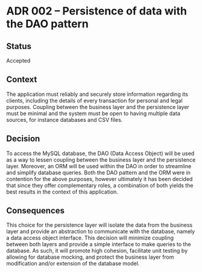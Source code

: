 # ADR 002 – Persistence of data with the DAO pattern

## Status
Accepted

## Context

The application must reliably and securely store information regarding its clients, including the details of every transaction for personal and legal purposes. Coupling between the business layer and the persistence layer must be minimal and the system must be open to having multiple data sources, for instance databases and CSV files.

## Decision

To access the MySQL database, the DAO (Data Access Object) will be used as a way to lessen coupling between the business layer and the persistence layer. Moreover, an ORM will be used within the DAO in order to streamline and simplify database queries. Both the DAO pattern and the ORM were in contention for the above purposes, however ultimately it has been decided that since they offer complementary roles, a combination of both yields the best results in the context of this application.

## Consequences
This choice for the persistence layer will isolate the data from the business layer and provide an abstraction to communicate with the database, namely a data access object interface. This decision will minimize coupling between both layers and provide a simple interface to make queries to the database. As such, it will promote high cohesion, facilitate unit testing by allowing for database mocking, and protect the business layer from modification and/or extension of the database model.